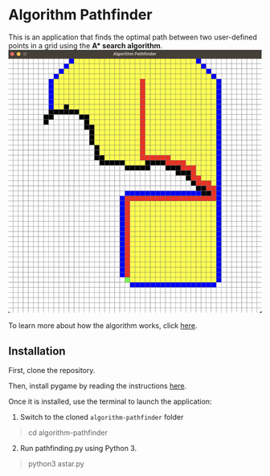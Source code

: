 # Algorithm Pathfinder

This is an application that finds the optimal path between two user-defined points in a grid using the **A\* search algorithm**.
![image_example](img.png)

To learn more about how the algorithm works, click [here](https://brilliant.org/wiki/a-star-search/).

## Installation
First, clone the repository.

Then, install pygame by reading the instructions [here](https://www.pygame.org/wiki/GettingStarted).

Once it is installed, use the terminal to launch the application:
1. Switch to the cloned ```algorithm-pathfinder``` folder
  > cd algorithm-pathfinder
   
2. Run pathfinding.py using Python 3.
  > python3 astar.py
